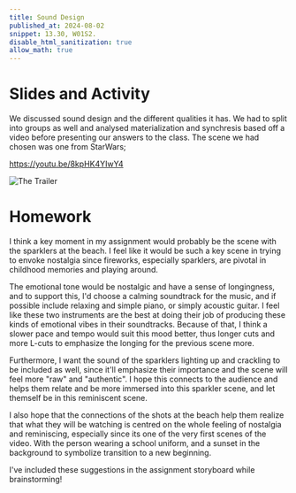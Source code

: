 ```yaml
---
title: Sound Design
published_at: 2024-08-02
snippet: 13.30, W01S2.
disable_html_sanitization: true
allow_math: true
---
```


# Slides and Activity

We discussed sound design and the different qualities it has. We had to split into groups as well and analysed materialization and synchresis based off a video before presenting our answers to the class. The scene we had chosen was one from StarWars;

https://youtu.be/8kpHK4YIwY4

![The Trailer](/w02s2/notes.png)

# Homework

I think a key moment in my assignment would probably be the scene with the sparklers at the beach. I feel like it would be such a key scene in trying to envoke nostalgia since fireworks, especially sparklers, are pivotal in childhood memories and playing around. 

The emotional tone would be nostalgic and have a sense of longingness, and to support this, I'd choose a calming soundtrack for the music, and if possible include relaxing and simple piano, or simply acoustic guitar. I feel like these two instruments are the best at doing their job of producing these kinds of emotional vibes in their soundtracks. Because of that, I think a slower pace and tempo would suit this mood better, thus longer cuts and more L-cuts to emphasize the longing for the previous scene more.

Furthermore, I want the sound of the sparklers lighting up and crackling to be included as well, since it'll emphasize their importance and the scene will feel more "raw" and "authentic". I hope this connects to the audience and helps them relate and be more immersed into this sparkler scene, and let themself be in this reminiscent scene.

I also hope that the connections of the shots at the beach help them realize that what they will be watching is centred on the whole feeling of nostalgia and reminiscing, especially since its one of the very first scenes of the video. With the person wearing a school uniform, and a sunset in the background to symbolize transition to a new beginning. 

I've included these suggestions in the assignment storyboard while brainstorming!